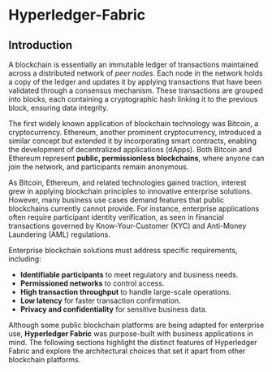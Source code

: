 # Hyperledger-Fabric
## Introduction
A blockchain is essentially an immutable ledger of transactions maintained across a distributed network of *peer nodes*. Each node in the network holds a copy of the ledger and updates it by applying transactions that have been validated through a consensus mechanism. These transactions are grouped into blocks, each containing a cryptographic hash linking it to the previous block, ensuring data integrity.<br/>

The first widely known application of blockchain technology was Bitcoin, a cryptocurrency. Ethereum, another prominent cryptocurrency, introduced a similar concept but extended it by incorporating smart contracts, enabling the development of decentralized applications (dApps). Both Bitcoin and Ethereum represent **public, permissionless blockchains**, where anyone can join the network, and participants remain anonymous.<br/>

As Bitcoin, Ethereum, and related technologies gained traction, interest grew in applying blockchain principles to innovative enterprise solutions. However, many business use cases demand features that public blockchains currently cannot provide. For instance, enterprise applications often require participant identity verification, as seen in financial transactions governed by Know-Your-Customer (KYC) and Anti-Money Laundering (AML) regulations.

Enterprise blockchain solutions must address specific requirements, including:<br/>
- **Identifiable participants** to meet regulatory and business needs.<br/>
- **Permissioned networks** to control access.<br/>
- **High transaction throughput** to handle large-scale operations.<br/>
- **Low latency** for faster transaction confirmation.<br/>
- **Privacy and confidentiality** for sensitive business data.<br/>

Although some public blockchain platforms are being adapted for enterprise use, **Hyperledger Fabric** was purpose-built with business applications in mind. The following sections highlight the distinct features of Hyperledger Fabric and explore the architectural choices that set it apart from other blockchain platforms.
